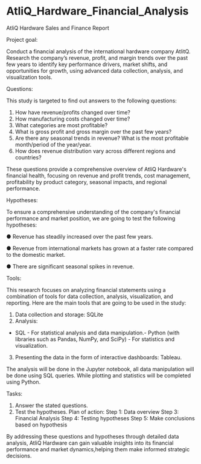 # AtliQ_Hardware_Financial_Analysis
AtliQ Hardware Sales and Finance Report

Project goal:

Conduct a financial analysis of the international hardware company AtlitQ. Research the
company’s revenue, profit, and margin trends over the past few years to identify key
performance drivers, market shifts, and opportunities for growth, using advanced data
collection, analysis, and visualization tools.

Questions:

This study is targeted to find out answers to the following questions:
1. How have revenue/profits changed over time?
2. How manufacturing costs changed over time?
3. What categories are most profitable?
4. What is gross profit and gross margin over the past few years?
5. Are there any seasonal trends in revenue? What is the most profitable
month/period of the year/year.
6. How does revenue distribution vary across different regions and countries?
 
These questions provide a comprehensive overview of AtliQ Hardware's financial
health, focusing on revenue and profit trends, cost management, profitability by product
category, seasonal impacts, and regional performance.

Hypotheses:

To ensure a comprehensive understanding of the company's financial performance and
market position, we are going to test the following hypotheses:

● Revenue has steadily increased over the past few years.

● Revenue from international markets has grown at a faster rate compared to the
domestic market.

● There are significant seasonal spikes in revenue.

Tools:

This research focuses on analyzing financial statements using a combination of tools for
data collection, analysis, visualization, and reporting. Here are the main tools that are
going to be used in the study:

1) Data collection and storage: SQLite
2) Analysis:
   
- SQL - For statistical analysis and data manipulation.- Python (with libraries such as Pandas, NumPy, and SciPy) - For statistics
and visualization.

3) Presenting the data in the form of interactive dashboards: Tableau.
   
The analysis will be done in the Jupyter notebook, all data manipulation will be done
using SQL queries. While plotting and statistics will be completed using Python.

Tasks:
1. Answer the stated questions.
2. Test the hypotheses.
Plan of action:
Step 1: Data overview
Step 3: Financial Analysis
Step 4: Testing hypotheses
Step 5: Make conclusions based on hypothesis


By addressing these questions and hypotheses through detailed data analysis, AtliQ
Hardware can gain valuable insights into its financial performance and market
dynamics,helping them make informed strategic decisions.
